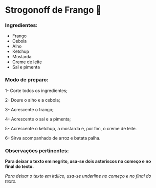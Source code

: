# Strogonoff de Frango :chicken:

### Ingredientes:

- Frango
- Cebola
- Alho
- Ketchup
- Mostarda
- Creme de leite
- Sal e pimenta

### Modo de preparo:

1- Corte todos os ingredientes;

2- Doure o alho e a cebola;

3- Acrescente o frango;

4- Acrescente o sal e a pimenta;

5- Acrescente o ketchup, a mostarda e, por fim, o creme de leite.

6- Sirva acompanhado de arroz e batata palha.

### Observações pertinentes:

**Para deixar o texto em negrito, usa-se dois asteriscos no começo e no final do texto.**

_Para deixar o texto em itálico, usa-se underline no começo e no final do texto._